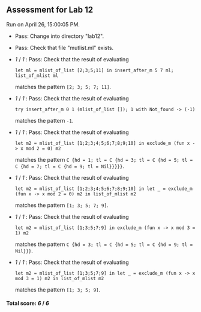 ## Assessment for Lab 12

Run on April 26, 15:00:05 PM.

+ Pass: Change into directory "lab12".

+ Pass: Check that file "mutlist.ml" exists.

+  _1_ / _1_ : Pass: 
Check that the result of evaluating
   ```
   let ml = mlist_of_list [2;3;5;11] in insert_after_m 5 7 ml; list_of_mlist ml
   ```
   matches the pattern `[2; 3; 5; 7; 11]`.

   




+  _1_ / _1_ : Pass: 
Check that the result of evaluating
   ```
   try insert_after_m 0 1 (mlist_of_list []); 1 with Not_found -> (-1)
   ```
   matches the pattern `-1`.

   




+  _1_ / _1_ : Pass: 
Check that the result of evaluating
   ```
   let m2 = mlist_of_list [1;2;3;4;5;6;7;8;9;10] in exclude_m (fun x -> x mod 2 = 0) m2
   ```
   matches the pattern `C {hd = 1; tl = C {hd = 3; tl = C {hd = 5; tl = C {hd = 7; tl = C {hd = 9; tl = Nil}}}}}`.

   




+  _1_ / _1_ : Pass: 
Check that the result of evaluating
   ```
   let m2 = mlist_of_list [1;2;3;4;5;6;7;8;9;10] in let _ = exclude_m (fun x -> x mod 2 = 0) m2 in list_of_mlist m2
   ```
   matches the pattern `[1; 3; 5; 7; 9]`.

   




+  _1_ / _1_ : Pass: 
Check that the result of evaluating
   ```
   let m2 = mlist_of_list [1;3;5;7;9] in exclude_m (fun x -> x mod 3 = 1) m2
   ```
   matches the pattern `C {hd = 3; tl = C {hd = 5; tl = C {hd = 9; tl = Nil}}}`.

   




+  _1_ / _1_ : Pass: 
Check that the result of evaluating
   ```
   let m2 = mlist_of_list [1;3;5;7;9] in let _ = exclude_m (fun x -> x mod 3 = 1) m2 in list_of_mlist m2
   ```
   matches the pattern `[1; 3; 5; 9]`.

   




#### Total score: _6_ / _6_


